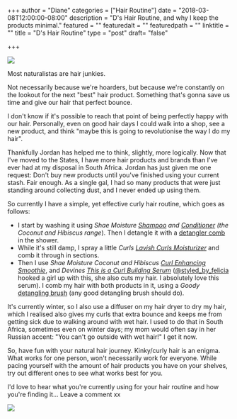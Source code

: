 +++
author = "Diane"
categories = ["Hair Routine"]
date = "2018-03-08T12:00:00-08:00"
description = "D's Hair Routine, and why I keep the products minimal."
featured = ""
featuredalt = ""
featuredpath = ""
linktitle = ""
title = "D's Hair Routine"
type = "post"
draft= "false"

+++


<a class="image featured" href="https://hellohaileys.files.wordpress.com/2018/03/lrm_export_20180302_010537.jpg" data-fancybox="group" data-caption="Engagement Photo">
  <img src="https://hellohaileys.files.wordpress.com/2018/03/lrm_export_20180302_010537.jpg"/>
</a>


Most naturalistas are hair junkies.

Not necessarily because we're hoarders, but because we're constantly on the lookout for the next "best" hair product. Something that's gonna save us time and give our hair that perfect bounce.

I don't know if it's possible to reach that point of being perfectly happy with our hair. Personally, even on good hair days I could walk into a shop, see a new product, and think "maybe this is going to revolutionise the way I do my hair".

Thankfully Jordan has helped me to think, slightly, more logically. Now that I've moved to the States, I have more hair products and brands than I've ever had at my disposal in South Africa. Jordan has just given me one request: Don't buy new products until you've finished using your current stash. Fair enough. As a single gal, I had so many products that were just standing around collecting dust, and I never ended up using them.

So currently I have a simple, yet effective curly hair routine, which goes as follows:

<ul>
	<li>I start by washing it using <i>Shae Moisture </i><i><a href="https://www.sheamoisture.com/coconut-hibiscus-curl-shine-shampoo.html">Shampoo</a></i><i> and </i><i><a href="https://www.sheamoisture.com/coconut-hibiscus-curl-shine-conditioner1.html">Conditioner</a></i><i> (the Coconut and Hibiscus range</i>). Then I detangle it with a <a href="https://www.amazon.com/Cricket-4625-Ultra-Smooth-Detangler/dp/B006O09VFA/ref=sr_1_6_s_it?s=beauty&ie=UTF8&qid=1519963734&sr=1-6&keywords=detangler%2Bcomb&th=1">detangler comb</a> in the shower.</li>
	<li>While it's still damp, I spray a little <i>Curls </i><i><a href="https://www.curls.biz/Lavish-curls-moisturizer.html">Lavish Curls Moisturizer</a></i> and comb it through in sections.</li>
	<li>Then I use <i>Shae Moisture Coconut and Hibiscus </i><i><a href="https://www.sheamoisture.com/coconut-hibiscus-curl-enhancing-smoothie.html">Curl Enhancing Smoothie</a></i>, and <i>Devines </i><i><a href="http://us.davines.com/this-is-a-curl-building-serum/d/1075">This is a Curl Building Serum</a></i> (<a href="https://www.instagram.com/styled_by_felicia">@styled_by_felicia</a> hooked a girl up with this, she also cuts my hair. I absolutely love this serum). I comb my hair with both products in it, using a <i>Goody</i> <a href="http://www.goody.com/Products/Styling_Tools/Goody_Detangle_It_Vent_Brush?colId=a9275756-ed2a-4789-a434-edcbecd55946&c_id=">detangling brush</a> (any good detangling brush should do).
	</li>
</ul>

It's currently winter, so I also use a diffuser on my hair dryer to dry my hair, which I realised also gives my curls that extra bounce and keeps me from getting sick due to walking around with wet hair. I used to do that in South Africa, sometimes even on winter days; my mom would often say in her Russian accent: "You can't go outside with wet hair!" I get it now.

So, have fun with your natural hair journey. Kinky/curly hair is an enigma. What works for one person, won't necessarily work for everyone. While pacing yourself with the amount of hair products you have on your shelves, try out different ones to see what works best for you.

I'd love to hear what you're currently using for your hair routine and how you're finding it... Leave a comment xx

<a class="image featured" href="https://hellohaileys.files.wordpress.com/2018/03/img_20180227_185256_012-013.jpeg" data-fancybox="group" data-caption="Engagement Photo">
	<img src="https://hellohaileys.files.wordpress.com/2018/03/img_20180227_185256_012-013.jpeg"/>
</a>
